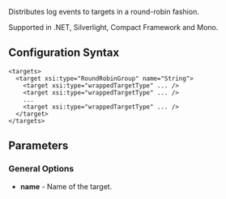 Distributes log events to targets in a round-robin fashion. 

Supported in .NET, Silverlight, Compact Framework and Mono.

## Configuration Syntax
```
<targets>
  <target xsi:type="RoundRobinGroup" name="String">
    <target xsi:type="wrappedTargetType" ... />
    <target xsi:type="wrappedTargetType" ... />
    ...
    <target xsi:type="wrappedTargetType" ... />
  </target>
</targets>
```

## Parameters
### General Options
* **name** - Name of the target.
